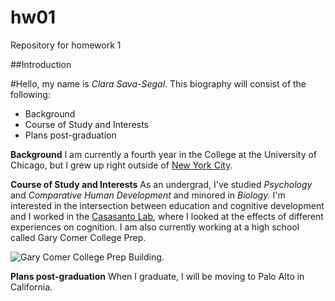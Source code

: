 # hw01
Repository for homework 1

##Introduction

#Hello, my name is *Clara Sava-Segal*. This biography will consist of the following:
  
* Background
* Course of Study and Interests
* Plans post-graduation

**Background**
I am currently a fourth year in the College at the University of Chicago, but I grew up right outside of [New York City](https://en.wikipedia.org/wiki/New_York_City). 

**Course of Study and Interests**
As an undergrad, I've studied *Psychology* and *Comparative Human Development* and minored in *Biology.* I'm interested in the intersection between education and cognitive development and I worked in the [Casasanto Lab](http://www.casasanto.com), where I looked at the effects of different experiences on cognition. I am also currently working at a high school called Gary Comer College Prep.

![Gary Comer College Prep Building.](/Users/clarasava-segal/Desktop/:cfss/Sava-Segal_HW1/GaryComer.jpg)

**Plans post-graduation**
When I graduate, I will be moving to Palo Alto in California. 

  